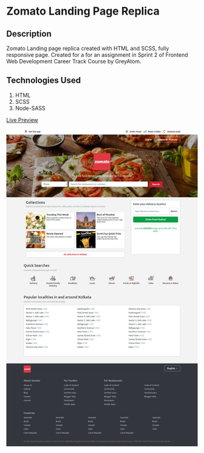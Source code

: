 # Zomato Landing Page Replica

## Description
Zomato Landing page replica created with HTML and SCSS, fully responsive page. Created for a for an assignment in Sprint 2 of Frontend Web Development Career Track Course by GreyAtom.

## Technologies Used
1. HTML
1. SCSS
1. Node-SASS

[Live Preview](https://shubhambattoo.github.io/ark-studio/)

![](Zomato.jpg)
